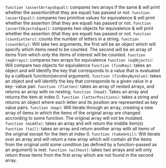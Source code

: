 `function (assertArraysEqual)`: compares two arrays if the same & will print whether the assertion(that they are equal) has passed or not.
`function (assertEqual)`: compares two primitive values for equivalence & will print whether the assertion (that they are equal) has passed or not.
`function (assertObjectsEqual)`: compares two objects for equivalence & will print whether the assertion (that they are equal) has passed or not.
`function (countLetters)`: counts the number of letters in a string.
`function (countOnly)`: Will take two arguments, the first will be an object which will specify which items need to be counted. The second will be an array of items from which only the items of interest will be counted.
`function (eqArrays)`: compares two arrays for equivalence
`function (eqObjects)`: Will compare two objects for equivalence
`function (findKey)`: takes an object and will identify the key that corresponds to a value that is evaluated by a callback function(second argument).
`function (findKeyByValue)`: takes an object and will identify the key that corresponds to a given value in a key- value pair.
`function (flatten)`: takes an array of nested arrays, and returns an array with no nesting.
`function (head)`: Takes an array and returns the item at index 0.
`function (letterPositions)`: takes a string and returns an object where each letter and its position are represented as key value pairs.
`function (map)`: Will iterate through an array, creating a new array of items in which the items of the original array are changed accrording to some function. The original array will not be mutated.
`function (middle)`: takes an array and will return the middle item(s)
`function (tail)`: takes an array and return another array with all items of the original except for the item at index 0.
`function (takeUntil)`: Will iterate over an array and will return a new array which will contain all the items from the original until some condition (as defined by a function-passed as an argument) is met.
`function (without)`: takes two arrays and will only return those items from the first array which are not found in the second array.